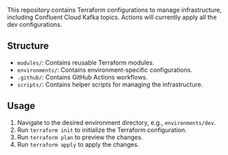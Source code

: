 This repository contains Terraform configurations to manage infrastructure, including Confluent Cloud Kafka topics. 
Actions will currently apply all the dev configurations.
## Structure

- `modules/`: Contains reusable Terraform modules.
- `environments/`: Contains environment-specific configurations.
- `.github/`: Contains GitHub Actions workflows.
- `scripts/`: Contains helper scripts for managing the infrastructure.

## Usage

1. Navigate to the desired environment directory, e.g., `environments/dev`.
2. Run `terraform init` to initialize the Terraform configuration.
3. Run `terraform plan` to preview the changes.
4. Run `terraform apply` to apply the changes.

